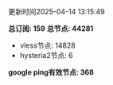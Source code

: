 更新时间2025-04-14 13:15:49

**总订阅: 159**
**总节点: 44281**
- vless节点: 14828
- hysteria2节点: 6

**google ping有效节点: 368**
